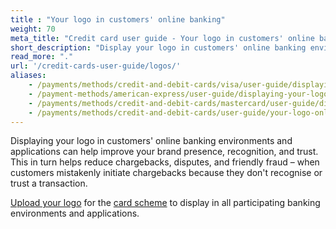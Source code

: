 ```yaml
---
title : "Your logo in customers' online banking"
weight: 70
meta_title: "Credit card user guide - Your logo in customers' online banking - MultiSafepay Docs"
short_description: "Display your logo in customers' online banking environment to build trust"
read_more: "."
url: '/credit-cards-user-guide/logos/'
aliases: 
    - /payments/methods/credit-and-debit-cards/visa/user-guide/displaying-your-logo-in-online-banking/
    - /payment-methods/american-express/user-guide/displaying-your-logo-in-online-banking/
    - /payments/methods/credit-and-debit-cards/mastercard/user-guide/displaying-your-logo-in-online-banking/
    - /payments/methods/credit-and-debit-cards/user-guide/your-logo-online-banking/
---
```


Displaying your logo in customers' online banking environments and applications can help improve your brand presence, recognition, and trust. This in turn helps reduce chargebacks, disputes, and friendly fraud – when customers mistakenly initiate chargebacks because they don't recognise or trust a transaction.

[Upload your logo](https://logo.ethoca.com/) for the [card scheme](/payments/methods/credit-and-debit-cards/user-guide/glossary/#card-scheme) to display in all participating banking environments and applications. 